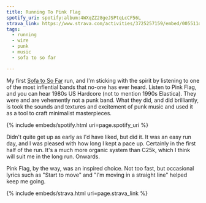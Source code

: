 ```yaml
---
title: Running To Pink Flag
spotify_uri: spotify:album:4WXqZZ28geJSPtqLcCF56L
strava_link: https://www.strava.com/activities/3725257159/embed/005511db8ed64745301c59329d63d5c9ab2ef7de
tags:
  - running
  - wire
  - punk
  - music
  - sofa to so far

---
```


My first [Sofa to So Far](https://www.runningpunks.com/) run, and I'm sticking with the spirit by listening to one of
the most inflential bands that no-one has ever heard. Listen to Pink Flag, and you can hear 1980s US Hardcore (not to 
mention 1990s Elastica). They were and are vehemently not a punk band. What they did, and did brilliantly, is took the
sounds and textures and excitement of punk music and used it as a tool to craft minimalist masterpieces.

{% include embeds/spotify.html uri=page.spotify_uri %}

Didn't quite get up as early as I'd have liked, but did it. It was an easy run day, and I was pleased with how long I 
kept a pace up. Certainly in the first half of the run. It's a much more organic system than C25k, which I think will
suit me in the long run. Onwards.

Pink Flag, by the way, was an inspired choice. Not too fast, but occasional lyrics such as "Start to move" and "I'm moving in a straight line" helped keep me going.

{% include embeds/strava.html uri=page.strava_link %}

